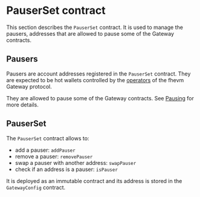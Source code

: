 # PauserSet contract

This section describes the `PauserSet` contract. It is used to manage the pausers, addresses that are allowed to pause some of the Gateway contracts.

## Pausers

Pausers are account addresses registered in the `PauserSet` contract. They are expected to be hot wallets controlled by the [operators](./gateway_config.md#operators) of the fhevm Gateway protocol.

They are allowed to pause some of the Gateway contracts. See [Pausing](../pausing/pausing.md) for more details.

## PauserSet

The `PauserSet` contract allows to:

- add a pauser: `addPauser`
- remove a pauser: `removePauser`
- swap a pauser with another address: `swapPauser`
- check if an address is a pauser: `isPauser`

It is deployed as an immutable contract and its address is stored in the `GatewayConfig` contract.
